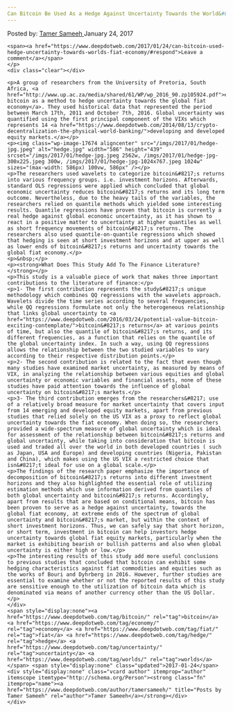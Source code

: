 ```yaml
---
Can Bitcoin Be Used As a Hedge Against Uncertainty Towards the World&#8217;s Fiat Economy?
---
```

<article class="post-listing post-17670 post type-post status-publish format-standard has-post-thumbnail hentry  tag-bitcoin tag-economy tag-fiat tag-hedge tag-uncertainty s">
    <div class="post-inner">
        <span>Posted by: <a href="https://www.deepdotweb.com/author/tamersameeh/" title="">Tamer Sameeh </a></span>
    <span>January 24, 2017</span>
    
    <span><a href="https://www.deepdotweb.com/2017/01/24/can-bitcoin-used-hedge-uncertainty-towards-worlds-fiat-economy/#respond">Leave a comment</a></span>
    </p>
    <div class="clear"></div>
    
    <p>A group of researchers from the University of Pretoria, South Africa, <a href="http://www.up.ac.za/media/shared/61/WP/wp_2016_90.zp105924.pdf">examined bitcoin as a method to hedge uncertainty towards the global fiat economy</a>. They used historical data that represented the period between March 17th, 2011 and October 7th, 2016. Global uncertainty was quantified using the first principal component of the VIXs which represents 14 <a href="https://www.deepdotweb.com/2014/08/13/crypto-decentralization-the-physical-world-banking/">developing and developed equity markets.</a></p>
    <p><img class="wp-image-17674 aligncenter" src="/imgs/2017/01/hedge-jpg.jpeg" alt="hedge.jpg" width="586" height="439" srcset="/imgs/2017/01/hedge-jpg.jpeg 2562w, /imgs/2017/01/hedge-jpg-300x225.jpeg 300w, /imgs/2017/01/hedge-jpg-1024x767.jpeg 1024w" sizes="(max-width: 586px) 100vw, 586px" /></p>
    <p>The researchers used wavelets to categorize bitcoin&#8217;s returns into various frequency groups. i.e. investment horizons. Afterwards, standard OLS regressions were applied which concluded that global economic uncertainty reduces bitcoin&#8217;s returns and its long term outcome. Nevertheless, due to the heavy tails of the variables, the researchers relied on quantile methods which yielded some interesting results. Quantile regressions have proven that bitcoin is currently a real hedge against global economic uncertainty, as it has shown to react in a positive matter to uncertainty at higher quantiles as well as short frequency movements of bitcoin&#8217;s returns. The researchers also used quantile-on-quantile regressions which showed that hedging is seen at short investment horizons and at upper as well as lower ends of bitcoin&#8217;s returns and uncertainty towards the global fiat economy.</p>
    <p>&nbsp;</p>
    <p><strong>What Does This Study Add To The Finance Literature?</strong></p>
    <p>This study is a valuable piece of work that makes three important contributions to the literature of finance:</p>
    <p>1- The first contribution represents the study&#8217;s unique methodology which combines QQ regressions with the wavelets approach. Wavelets divide the time series according to several frequencies, while QQ regressions formulate not only the heterogeneous relationship that links global uncertainty to <a href="https://www.deepdotweb.com/2016/03/24/potential-value-bitcoin-exciting-contemplate/">bitcoin&#8217;s returns</a> at various points of time, but also the quantile of bitcoin&#8217;s returns, and its different frequencies, as a function that relies on the quantile of the global uncertainty index. In such a way, using QQ regressions allows the relationship between the two studied variables to vary according to their respective distribution points.</p>
    <p>2- The second contribution is related to the fact that even though many studies have examined market uncertainty, as measured by means of VIX, in analyzing the relationship between various equities and global uncertainty or economic variables and financial assets, none of these studies have paid attention towards the influence of global uncertainty on bitcoin&#8217;s markets.</p>
    <p>3- The third contribution emerges from the researchers&#8217; use of a relatively broad measure for market uncertainty that covers input from 14 emerging and developed equity markets, apart from previous studies that relied solely on the US VIX as a proxy to reflect global uncertainty towards the fiat economy. When doing so, the researchers provided a wide-spectrum measure of global uncertainty which is ideal for assessment of the relationship between bitcoin&#8217;s returns and global uncertainty, while taking into consideration that bitcoin is used and traded all over the world in both developed countries ( such as Japan, USA and Europe) and developing countries (Nigeria, Pakistan and China), which makes using the US VIX a restricted choice that isn&#8217;t ideal for use on a global scale.</p>
    <p>The findings of the research paper emphasize the importance of decomposition of bitcoin&#8217;s returns into different investment horizons and they also highlighted the essential role of utilizing estimation methods which use information derived from quantiles of both global uncertainty and bitcoin&#8217;s returns. Accordingly, apart from results that are based on conditional means, bitcoin has been proven to serve as a hedge against uncertainty, towards the global fiat economy, at extreme ends of the spectrum of global uncertainty and bitcoin&#8217;s market, but within the context of short investment horizons. Thus, we can safely say that short horizon, or short term, investment in bitcoin can help investors hedge uncertainty towards global fiat equity markets, particularly when the market is exhibiting bearish or bullish patterns and also when global uncertainty is either high or low.</p>
    <p>The interesting results of this study add more useful conclusions to previous studies that concluded that bitcoin can exhibit some hedging characteristics against fiat commodities and equities such as the works of Bouri and Dyhrberg in 2016. However, further studies are essential to examine whether or not the reported results of this study are sensitive enough to the utilization of bitcoin data which is denominated via means of another currency other than the US Dollar.</p>
    </div>
    <span style="display:none"><a href="https://www.deepdotweb.com/tag/bitcoin/" rel="tag">bitcoin</a> <a href="https://www.deepdotweb.com/tag/economy/" rel="tag">economy</a> <a href="https://www.deepdotweb.com/tag/fiat/" rel="tag">fiat</a> <a href="https://www.deepdotweb.com/tag/hedge/" rel="tag">hedge</a> <a href="https://www.deepdotweb.com/tag/uncertainty/" rel="tag">uncertainty</a> <a href="https://www.deepdotweb.com/tag/worlds/" rel="tag">worlds</a></span> <span style="display:none" class="updated">2017-01-24</span>
    <div style="display:none" class="vcard author" itemprop="author" itemscope itemtype="http://schema.org/Person"><strong class="fn" itemprop="name"><a href="https://www.deepdotweb.com/author/tamersameeh/" title="Posts by Tamer Sameeh" rel="author">Tamer Sameeh</a></strong></div>
    </div>
</article>

